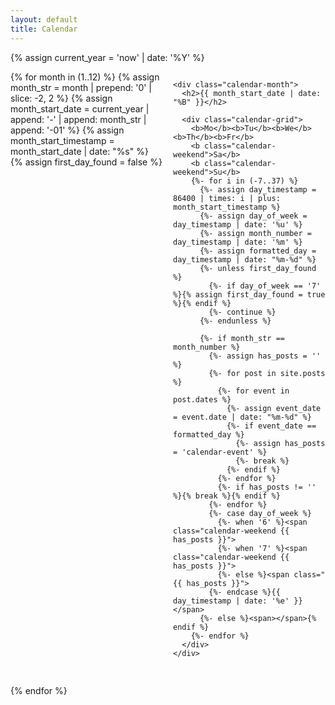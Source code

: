 ```yaml
---
layout: default
title: Calendar
---
```


{% assign current_year = 'now' | date: '%Y' %}

<div class="calendar-container">
  {% for month in (1..12) %}
    {% assign month_str = month | prepend: '0' | slice: -2, 2 %}
    {% assign month_start_date = current_year | append: '-' | append: month_str | append: '-01' %}
    {% assign month_start_timestamp = month_start_date | date: "%s" %}
    {% assign first_day_found = false %}

    <div class="calendar-month">
      <h2>{{ month_start_date | date: "%B" }}</h2>

      <div class="calendar-grid">
        <b>Mo</b><b>Tu</b><b>We</b><b>Th</b><b>Fr</b>
        <b class="calendar-weekend">Sa</b>
        <b class="calendar-weekend">Su</b>
        {%- for i in (-7..37) %}
          {%- assign day_timestamp = 86400 | times: i | plus: month_start_timestamp %}
          {%- assign day_of_week = day_timestamp | date: '%u' %}
          {%- assign month_number = day_timestamp | date: '%m' %}
          {%- assign formatted_day = day_timestamp | date: "%m-%d" %}
          {%- unless first_day_found %}
            {%- if day_of_week == '7' %}{% assign first_day_found = true %}{% endif %}
            {%- continue %}
          {%- endunless %}

          {%- if month_str == month_number %}
            {%- assign has_posts = '' %}
            {%- for post in site.posts %}
              {%- for event in post.dates %}
                {%- assign event_date = event.date | date: "%m-%d" %}
                {%- if event_date == formatted_day %}
                  {%- assign has_posts = 'calendar-event' %}
                  {%- break %}
                {%- endif %}
              {%- endfor %}
              {%- if has_posts != '' %}{% break %}{% endif %}
            {%- endfor %}
            {%- case day_of_week %}
              {%- when '6' %}<span class="calendar-weekend {{ has_posts }}">
              {%- when '7' %}<span class="calendar-weekend {{ has_posts }}">
              {%- else %}<span class="{{ has_posts }}">
            {%- endcase %}{{ day_timestamp | date: '%e' }}</span>
          {%- else %}<span></span>{% endif %}
        {%- endfor %}
      </div>
    </div>

{% endfor %}

</div>

<style>
  .calendar-container {
    display: grid;
    grid-template-columns: repeat(auto-fit, minmax(200px, 1fr));
    gap: 1rem;
  }
  .calendar-month {
    border: 1px solid #ccc;
    padding: 1rem;
    border-radius: 8px;
    box-shadow: 0 2px 4px rgba(0, 0, 0, 0.1);
    display: flex;
    flex-direction: column;
    align-items: center; 
    justify-content: flex-start; 
  }
  .calendar-grid {
    display: grid;
    grid-template-columns: repeat(7, 2rem);
    line-height: 1.5rem;
    text-align: center;
  }
  .calendar-weekend {
    color: #e22;
  }
  .calendar-event {
    font-weight: bold;
  }
</style>

<!-- https://mikhail-yudin.ru/blog/frontend/jekyll-calendar-css-grid -->
